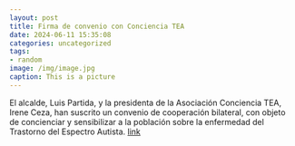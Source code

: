 ```yaml
---
layout: post
title: Firma de convenio con Conciencia TEA
date: 2024-06-11 15:35:08
categories: uncategorized
tags:
- random
image: /img/image.jpg
caption: This is a picture
---
```

El alcalde, Luis Partida, y la presidenta de la Asociación Conciencia TEA, Irene Ceza, han suscrito un convenio de cooperación bilateral, con objeto de concienciar y sensibilizar a la población sobre la enfermedad del Trastorno del Espectro Autista.   [link](https://www.ayto-villacanada.es/noticias/firma-de-convenio-con-conciencia-tea/)
